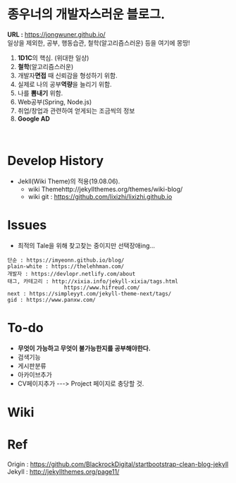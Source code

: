 # 종우너의 개발자스러운 블로그.<br>
**URL :** https://jongwuner.github.io/<br>
 일상을 제외한, 공부, 행동습관, 철학(알고리즘스러운) 등을 여기에 몽땅! 
<br>
1. **1D1C**의 핵심. (위대한 일상)
2. **철학**(알고리즘스러운)
3. 개발자**면접** 때 신뢰감을 형성하기 위함.
4. 실제로 나의 공부**역량**을 늘리기 위함.
5. 나를 **뽐내기** 위함.
6. Web공부(Spring, Node.js)
7. 취업/창업과 관련하여 얻게되는 조금씩의 정보
8. **Google AD**

<br>


# Develop History
- Jekll(Wiki Theme)의 적용(19.08.06).
  - wiki Themehttp://jekyllthemes.org/themes/wiki-blog/
  - wiki git : https://github.com/lixizhi/lixizhi.github.io

# Issues
- 최적의 Tale을 위해 찾고찾는 중이지만 선택장애ing...
```
단순 : https://imyeonn.github.io/blog/
plain-white : https://thelehhman.com/
개발자 : https://devlopr.netlify.com/about
태그, 카테고리 : http://xixia.info/jekyll-xixia/tags.html
	              https://www.hifreud.com/
next : https://simpleyyt.com/jekyll-theme-next/tags/
gid : https://www.panxw.com/
```

# To-do
- **무엇이 가능하고 무엇이 불가능한지를 공부해야한다.**
- 검색기능
- 게시판분류
- 아카이브추가
- CV페이지추가 ---> Project 페이지로 충당할 것.
 

# Wiki

# Ref
Origin : https://github.com/BlackrockDigital/startbootstrap-clean-blog-jekyll<br>
Jekyll : http://jekyllthemes.org/page11/
